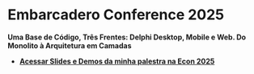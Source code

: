 # Embarcadero Conference 2025

**Uma Base de Código, Três Frentes: Delphi Desktop, Mobile e Web. Do Monolito à Arquitetura em Camadas**

- [**Acessar Slides e Demos da minha palestra na Econ 2025**](https://github.com/Code4Delphi/multicamadas)

